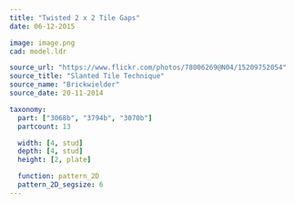 ```yaml
---
title: "Twisted 2 x 2 Tile Gaps"
date: 06-12-2015

image: image.png
cad: model.ldr

source_url: "https://www.flickr.com/photos/78006269@N04/15209752054"
source_title: "Slanted Tile Technique"
source_name: "Brickwielder"
source_date: 20-11-2014

taxonomy:
  part: ["3068b", "3794b", "3070b"]
  partcount: 13

  width: [4, stud]
  depth: [4, stud]
  height: [2, plate]

  function: pattern_2D
  pattern_2D_segsize: 6
---
```

